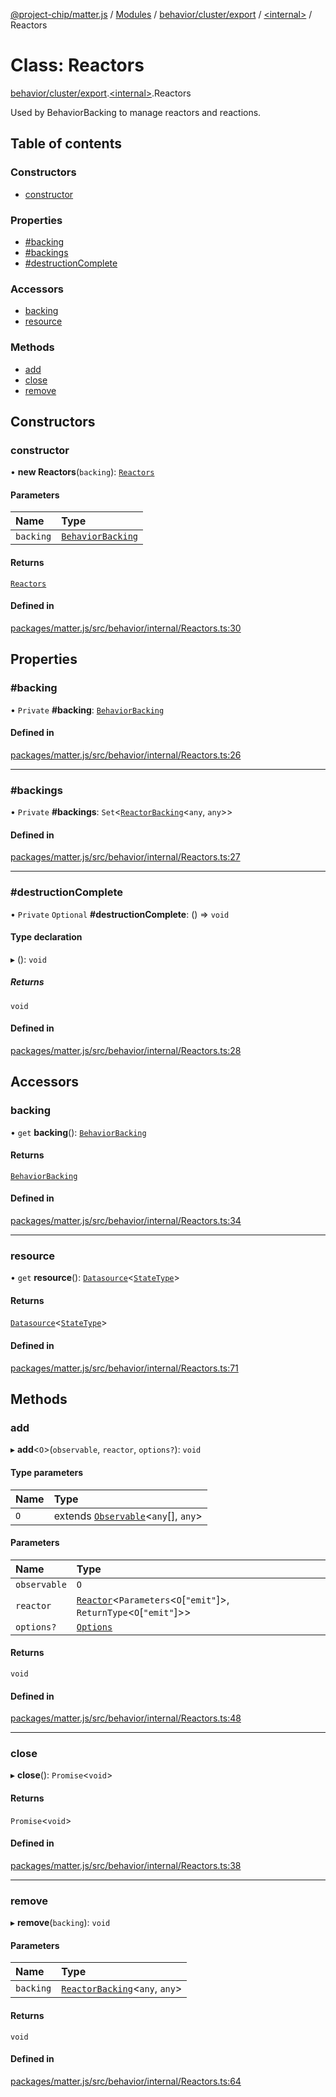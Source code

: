 [@project-chip/matter.js](../README.md) / [Modules](../modules.md) / [behavior/cluster/export](../modules/behavior_cluster_export.md) / [\<internal\>](../modules/behavior_cluster_export._internal_.md) / Reactors

# Class: Reactors

[behavior/cluster/export](../modules/behavior_cluster_export.md).[\<internal\>](../modules/behavior_cluster_export._internal_.md).Reactors

Used by BehaviorBacking to manage reactors and reactions.

## Table of contents

### Constructors

- [constructor](behavior_cluster_export._internal_.Reactors.md#constructor)

### Properties

- [#backing](behavior_cluster_export._internal_.Reactors.md##backing)
- [#backings](behavior_cluster_export._internal_.Reactors.md##backings)
- [#destructionComplete](behavior_cluster_export._internal_.Reactors.md##destructioncomplete)

### Accessors

- [backing](behavior_cluster_export._internal_.Reactors.md#backing)
- [resource](behavior_cluster_export._internal_.Reactors.md#resource)

### Methods

- [add](behavior_cluster_export._internal_.Reactors.md#add)
- [close](behavior_cluster_export._internal_.Reactors.md#close)
- [remove](behavior_cluster_export._internal_.Reactors.md#remove)

## Constructors

### constructor

• **new Reactors**(`backing`): [`Reactors`](behavior_cluster_export._internal_.Reactors.md)

#### Parameters

| Name | Type |
| :------ | :------ |
| `backing` | [`BehaviorBacking`](behavior_cluster_export._internal_.BehaviorBacking.md) |

#### Returns

[`Reactors`](behavior_cluster_export._internal_.Reactors.md)

#### Defined in

[packages/matter.js/src/behavior/internal/Reactors.ts:30](https://github.com/project-chip/matter.js/blob/3adaded6/packages/matter.js/src/behavior/internal/Reactors.ts#L30)

## Properties

### #backing

• `Private` **#backing**: [`BehaviorBacking`](behavior_cluster_export._internal_.BehaviorBacking.md)

#### Defined in

[packages/matter.js/src/behavior/internal/Reactors.ts:26](https://github.com/project-chip/matter.js/blob/3adaded6/packages/matter.js/src/behavior/internal/Reactors.ts#L26)

___

### #backings

• `Private` **#backings**: `Set`\<[`ReactorBacking`](behavior_cluster_export._internal_.ReactorBacking.md)\<`any`, `any`\>\>

#### Defined in

[packages/matter.js/src/behavior/internal/Reactors.ts:27](https://github.com/project-chip/matter.js/blob/3adaded6/packages/matter.js/src/behavior/internal/Reactors.ts#L27)

___

### #destructionComplete

• `Private` `Optional` **#destructionComplete**: () => `void`

#### Type declaration

▸ (): `void`

##### Returns

`void`

#### Defined in

[packages/matter.js/src/behavior/internal/Reactors.ts:28](https://github.com/project-chip/matter.js/blob/3adaded6/packages/matter.js/src/behavior/internal/Reactors.ts#L28)

## Accessors

### backing

• `get` **backing**(): [`BehaviorBacking`](behavior_cluster_export._internal_.BehaviorBacking.md)

#### Returns

[`BehaviorBacking`](behavior_cluster_export._internal_.BehaviorBacking.md)

#### Defined in

[packages/matter.js/src/behavior/internal/Reactors.ts:34](https://github.com/project-chip/matter.js/blob/3adaded6/packages/matter.js/src/behavior/internal/Reactors.ts#L34)

___

### resource

• `get` **resource**(): [`Datasource`](../interfaces/behavior_cluster_export._internal_.Datasource-1.md)\<[`StateType`](../interfaces/behavior_cluster_export._internal_.StateType.md)\>

#### Returns

[`Datasource`](../interfaces/behavior_cluster_export._internal_.Datasource-1.md)\<[`StateType`](../interfaces/behavior_cluster_export._internal_.StateType.md)\>

#### Defined in

[packages/matter.js/src/behavior/internal/Reactors.ts:71](https://github.com/project-chip/matter.js/blob/3adaded6/packages/matter.js/src/behavior/internal/Reactors.ts#L71)

## Methods

### add

▸ **add**\<`O`\>(`observable`, `reactor`, `options?`): `void`

#### Type parameters

| Name | Type |
| :------ | :------ |
| `O` | extends [`Observable`](../interfaces/util_export.Observable.md)\<`any`[], `any`\> |

#### Parameters

| Name | Type |
| :------ | :------ |
| `observable` | `O` |
| `reactor` | [`Reactor`](../modules/behavior_export.md#reactor)\<`Parameters`\<`O`[``"emit"``]\>, `ReturnType`\<`O`[``"emit"``]\>\> |
| `options?` | [`Options`](../interfaces/behavior_export.Reactor.Options.md) |

#### Returns

`void`

#### Defined in

[packages/matter.js/src/behavior/internal/Reactors.ts:48](https://github.com/project-chip/matter.js/blob/3adaded6/packages/matter.js/src/behavior/internal/Reactors.ts#L48)

___

### close

▸ **close**(): `Promise`\<`void`\>

#### Returns

`Promise`\<`void`\>

#### Defined in

[packages/matter.js/src/behavior/internal/Reactors.ts:38](https://github.com/project-chip/matter.js/blob/3adaded6/packages/matter.js/src/behavior/internal/Reactors.ts#L38)

___

### remove

▸ **remove**(`backing`): `void`

#### Parameters

| Name | Type |
| :------ | :------ |
| `backing` | [`ReactorBacking`](behavior_cluster_export._internal_.ReactorBacking.md)\<`any`, `any`\> |

#### Returns

`void`

#### Defined in

[packages/matter.js/src/behavior/internal/Reactors.ts:64](https://github.com/project-chip/matter.js/blob/3adaded6/packages/matter.js/src/behavior/internal/Reactors.ts#L64)
